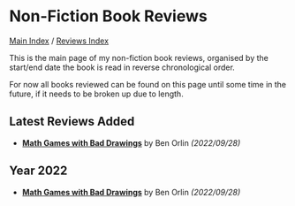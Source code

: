 # Non-Fiction Book Reviews

[Main Index](../../README.md) / [Reviews Index](../README.md)

This is the main page of my non-fiction book reviews, organised by the start/end date the book is read in reverse chronological order.

For now all books reviewed can be found on this page until some time in the future, if it needs to be broken up due to length.

## Latest Reviews Added
- [**Math Games with Bad Drawings**](2022/20220906-MathGamesWithBadDrawings.md) by Ben Orlin *(2022/09/28)*

## Year 2022
- [**Math Games with Bad Drawings**](2022/20220906-MathGamesWithBadDrawings.md) by Ben Orlin *(2022/09/28)*
